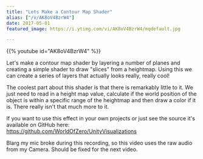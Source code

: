```yaml
---
title: "Lets Make a Contour Map Shader"
alias: ["/v/AK8oV4BzrW4"]
date: 2017-05-01
featured_image: https://i.ytimg.com/vi/AK8oV4BzrW4/mqdefault.jpg

---
```


{{% youtube id="AK8oV4BzrW4" %}}

Let's make a contour map shader by layering a number of planes and creating a simple shader to draw "slices" from a heightmap. Using this we can create a series of layers that actually looks really, really cool!

The coolest part about this shader is that there is remarkably little to it. We just need to read in a height map value, calculate if the world position of the object is within a specific range of the heightmap and then draw a color if it is. There really isn't that much more to it.

If you want to use this effect in your own projects or just see the source it's available on GitHub here: https://github.com/WorldOfZero/UnityVisualizations

Blarg my mic broke during this recording, so this video uses the raw audio from my Camera. Should be fixed for the next video.